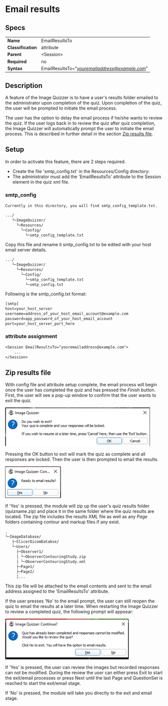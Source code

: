 # Email results

## Specs

| ||
|---|---|
| **Name** | EmailResultsTo |
| **Classification** | attribute |
| **Parent** | <Session\> |
| **Required** | no |
| **Syntax** | EmailResultsTo="*youremailaddress@example.com*" |

## Description
A feature of the Image Quizzer is to have a user's results folder emailed to the administrator upon completion of the quiz.
Upon completion of the quiz, the user will be prompted to initiate the email process.

The user has the option to delay the email process if he/she wants to review the quiz.
If the user logs back in to review the quiz after quiz completion, the Image Quizzer will automatically
prompt the user to initiate the email process. This is described in further detail
in the section [Zip results file](#zip-results-file).



## Setup

In order to activate this feature, there are 2 steps required.


* Create the file 'smtp_config.txt' in the Resources/Config directory:
* The administrator must add the 'EmailResultsTo' attribute to the Session element in the quiz xml file. 

### smtp_config
    Currently in this directory, you will find smtp_config_template.txt.

```
.../
   └─ImageQuizzer/
     └─Resources/
       └─Config/
         └─smtp_config_template.txt
```

Copy this file and rename it smtp_config.txt to be edited with your 
host email server details.
	
```
.../
   └─ImageQuizzer/
     └─Resources/
       └─Config/
         └─smtp_config_template.txt
         └─smtp_config.txt
```

Following is the smtp_config.txt format:
	
```
[smtp]
host=your_host_server
username=address_of_your_host_email_account@example.com
password=app_password_of_your_host_email_account
port=your_host_server_port_here
```

### attribute assignment

```
<Session EmailResultsTo="youremailaddress@example.com">
    ...
</Session>
```
## Zip results file

With config file and attribute setup complete, the email process will begin once
the user has completed the quiz and has pressed the *Finish* button.
First, the user will see a pop-up window to confirm that the user wants to exit the quiz.

![FinishButtonPopup](assets/FinishButtonPopup.png)


Pressing the OK button to exit will mark the quiz as complete and all responses are locked.
Then the user is then prompted to email the results.

![EmailResultsPopup2](assets/EmailResultsPopup.png)

If 'Yes' is pressed, the module will zip up the user's quiz results folder (quizname.zip)
and place it in the same folder where the quiz results are located. The zip
file includes the results XML file as well as any *Page* folders containing 
contour and markup files if any exist.

```
.
└─ImageDatabase/
   ├─SlicerDicomDatabse/
   └─Users/
     ├─Observer1/
     │ └─ObserverContouringStudy.zip
     │ └─ObserverContouringStudy.xml
	 ├─Page1/
	 ├─Page2/
	 │...
```

This zip file will be attached to the email contents and sent to the email address assigned to the
'EmailResultsTo' attribute.

If the user presses 'No' to the email prompt, the user can still reopen the quiz
to email the results at a later time. When restarting the Image Quizzer to review
a completed quiz, the following prompt will appsear:

![ReopenCompletedQuizWithEmail](assets/ReopenCompletedQuizWithEmail.png)

If 'Yes' is pressed, the user can review the images but recorded responses can not
be modified. During the review the user can either press Exit to start the exit/email processes or
press Next until the last Page and QuestionSet is reached to start the exit/email stage.

If 'No' is pressed, the module will take you directly to the exit and email stage.
